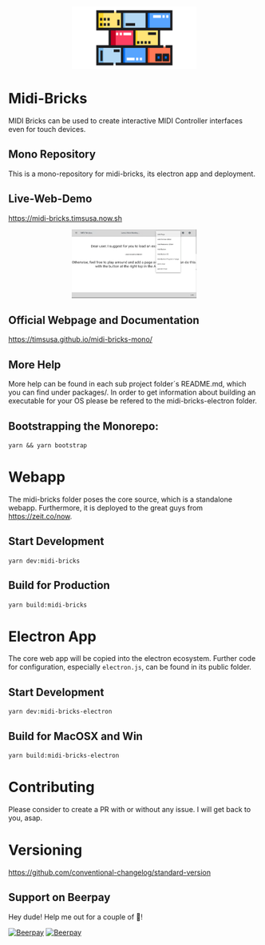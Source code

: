 
<p align="center">
  <img width="250" src="midi-bricks-logo.png">
</p>


# Midi-Bricks

MIDI Bricks can be used to create interactive MIDI Controller interfaces even for touch devices. 

## Mono Repository
This is a mono-repository for midi-bricks, its electron app and deployment. 

## Live-Web-Demo
https://midi-bricks.timsusa.now.sh

<p align="center">
  <img width="250" src="MIDI-bricks-shortcut-d.gif">
</p>

## Official Webpage and Documentation
https://timsusa.github.io/midi-bricks-mono/

## More Help
More help can be found in each sub project folder´s README.md, 
which you can find under packages/. 
In order to get information about building an executable
for your OS please be refered to the midi-bricks-electron folder.

## Bootstrapping the Monorepo:
```
yarn && yarn bootstrap
```


# Webapp
The midi-bricks folder poses the core source, which is a standalone webapp.
Furthermore, it is deployed to the great guys from https://zeit.co/now. 

## Start Development
```
yarn dev:midi-bricks
```

## Build for Production
```
yarn build:midi-bricks
```


# Electron App
The core web app will be copied into the electron ecosystem. 
Further code for configuration, especially ```electron.js```,
can be found in its public folder. 


## Start Development
```
yarn dev:midi-bricks-electron
```

## Build for MacOSX and Win
```
yarn build:midi-bricks-electron
```


# Contributing
Please consider to create a PR with or without any issue. 
I will get back to you, asap.

# Versioning
https://github.com/conventional-changelog/standard-version

## Support on Beerpay
Hey dude! Help me out for a couple of :beers:!

[![Beerpay](https://beerpay.io/TimSusa/midi-bricks-mono/badge.svg)](https://beerpay.io/TimSusa/midi-bricks-mono)
[![Beerpay](https://beerpay.io/TimSusa/midi-bricks-mono/make-wish.svg)](https://beerpay.io/TimSusa/midi-bricks-mono)
